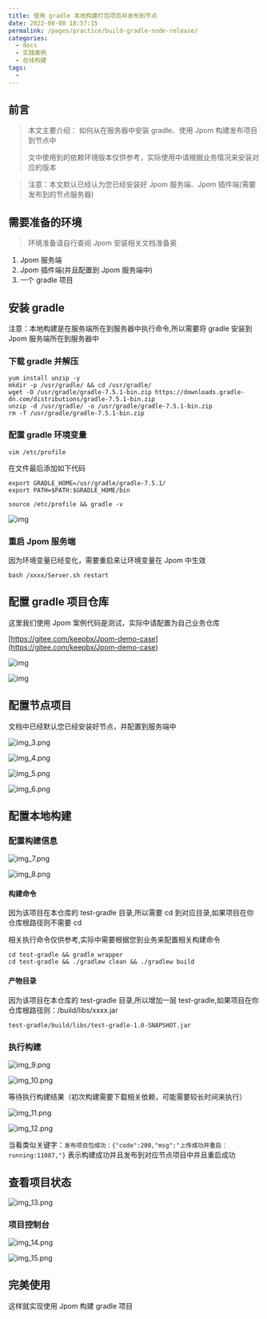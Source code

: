 ```yaml
---
title: 使用 gradle 本地构建打包项目并发布到节点
date: 2022-08-08 18:57:15
permalink: /pages/practice/build-gradle-node-release/
categories:
  - docs
  - 实践案例
  - 在线构建
tags:
  - 
---
```



## 前言

> 本文主要介绍：
> 如何从在服务器中安装 gradle、使用 Jpom 构建发布项目到节点中
>
> 文中使用到的依赖环境版本仅供参考，实际使用中请根据业务情况来安装对应的版本

> 注意：本文默认已经认为您已经安装好 Jpom 服务端、Jpom 插件端(需要发布到的节点服务器)


## 需要准备的环境

> 环境准备请自行查阅 Jpom 安装相关文档准备奥

1. Jpom 服务端
2. Jpom 插件端(并且配置到 Jpom 服务端中)
3. 一个 gradle 项目

## 安装 gradle

注意：本地构建是在服务端所在到服务器中执行命令,所以需要将 gradle 安装到 Jpom 服务端所在到服务器中

### 下载 gradle 并解压

```shell
yum install unzip -y
mkdir -p /usr/gradle/ && cd /usr/gradle/
wget -O /usr/gradle/gradle-7.5.1-bin.zip https://downloads.gradle-dn.com/distributions/gradle-7.5.1-bin.zip
unzip -d /usr/gradle/ -o /usr/gradle/gradle-7.5.1-bin.zip
rm -f /usr/gradle/gradle-7.5.1-bin.zip
```

### 配置 gradle 环境变量

```shell
vim /etc/profile
```

在文件最后添加如下代码

```
export GRADLE_HOME=/usr/gradle/gradle-7.5.1/
export PATH=$PATH:$GRADLE_HOME/bin
```

```shell
source /etc/profile && gradle -v
```

![img](/images/tutorial/build-gradle-node-release/img.png)

### 重启 Jpom 服务端

因为环境变量已经变化，需要重启来让环境变量在 Jpom 中生效

```shell
bash /xxxx/Server.sh restart
```

## 配置 gradle 项目仓库

这里我们使用 Jpom 案例代码是测试，实际中请配置为自己业务仓库

[https://gitee.com/keepbx/Jpom-demo-case](https://gitee.com/keepbx/Jpom-demo-case)

![img](/images/tutorial/build-gradle-node-release/img_1.png)

![img](/images/tutorial/build-gradle-node-release/img_2.png)

## 配置节点项目

文档中已经默认您已经安装好节点，并配置到服务端中

![img_3.png](/images/tutorial/build-gradle-node-release/img_3.png)

![img_4.png](/images/tutorial/build-gradle-node-release/img_4.png)

![img_5.png](/images/tutorial/build-gradle-node-release/img_5.png)

![img_6.png](/images/tutorial/build-gradle-node-release/img_6.png)


## 配置本地构建

### 配置构建信息

![img_7.png](/images/tutorial/build-gradle-node-release/img_7.png)

![img_8.png](/images/tutorial/build-gradle-node-release/img_8.png)

#### 构建命令

因为该项目在本仓库的 test-gradle 目录,所以需要 cd 到对应目录,如果项目在你仓库根路径则不需要 cd

相关执行命令仅供参考,实际中需要根据您到业务来配置相关构建命令


```shell
cd test-gradle && gradle wrapper
cd test-gradle && ./gradlew clean && ./gradlew build
```

#### 产物目录

因为该项目在本仓库的 test-gradle 目录,所以增加一层 test-gradle,如果项目在你仓库根路径则：/build/libs/xxxx.jar

```
test-gradle/build/libs/test-gradle-1.0-SNAPSHOT.jar
```

### 执行构建

![img_9.png](/images/tutorial/build-gradle-node-release/img_9.png)

![img_10.png](/images/tutorial/build-gradle-node-release/img_10.png)

等待执行构建结果（初次构建需要下载相关依赖，可能需要较长时间来执行）


![img_11.png](/images/tutorial/build-gradle-node-release/img_11.png)

![img_12.png](/images/tutorial/build-gradle-node-release/img_12.png)

当看类似关键字：`发布项目包成功：{"code":200,"msg":"上传成功并重启：running:11087,"}` 表示构建成功并且发布到对应节点项目中并且重启成功

## 查看项目状态

![img_13.png](/images/tutorial/build-gradle-node-release/img_13.png)

### 项目控制台

![img_14.png](/images/tutorial/build-gradle-node-release/img_14.png)

![img_15.png](/images/tutorial/build-gradle-node-release/img_15.png)


## 完美使用

这样就实现使用 Jpom 构建 gradle 项目